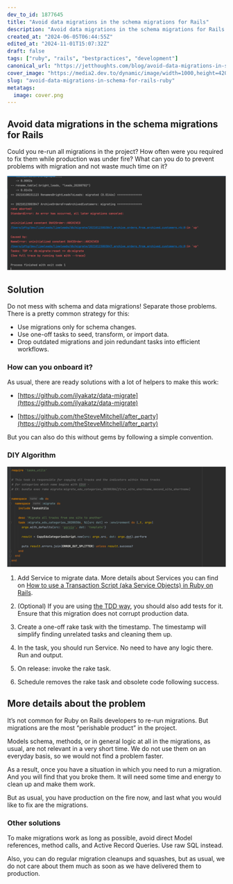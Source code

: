 ```yaml
---
dev_to_id: 1877645
title: "Avoid data migrations in the schema migrations for Rails"
description: "Avoid data migrations in the schema migrations for Rails   Could you re-run all migrations..."
created_at: "2024-06-05T06:44:55Z"
edited_at: "2024-11-01T15:07:32Z"
draft: false
tags: ["ruby", "rails", "bestpractices", "development"]
canonical_url: "https://jetthoughts.com/blog/avoid-data-migrations-in-schema-for-rails-ruby/"
cover_image: "https://media2.dev.to/dynamic/image/width=1000,height=420,fit=cover,gravity=auto,format=auto/https%3A%2F%2Fraw.githubusercontent.com%2Fjetthoughts%2Fjetthoughts.github.io%2Fmaster%2Fstatic%2Fassets%2Fimg%2Fblog%2Favoid-data-migrations-in-schema-for-rails-ruby%2Ffile_0.png"
slug: "avoid-data-migrations-in-schema-for-rails-ruby"
metatags:
  image: cover.png
---
```


## Avoid data migrations in the schema migrations for Rails

Could you re-run all migrations in the project? How often were you required to fix them while production was under fire? What can you do to prevent problems with migration and not waste much time on it?

![Staled migrations on `db:migrate:reset`](file_0.png)

## Solution

Do not mess with schema and data migrations! Separate those problems. There is a pretty common strategy for this:

- Use migrations only for schema changes.
- Use one-off tasks to seed, transform, or import data.
- Drop outdated migrations and join redundant tasks into efficient workflows.

### How can you onboard it?

As usual, there are ready solutions with a lot of helpers to make this work:

* [https://github.com/ilyakatz/data-migrate](https://github.com/ilyakatz/data-migrate)

* [https://github.com/theSteveMitchell/after_party](https://github.com/theSteveMitchell/after_party)

But you can also do this without gems by following a simple convention.

### DIY Algorithm

![One-off data migration rake task](file_1.png)

 1. Add Service to migrate data. More details about Services you can find on [How to use a Transaction Script (aka Service Objects) in Ruby on Rails](https://jtway.co/how-to-use-a-transaction-script-aka-service-objects-in-ruby-on-rails-simple-example-161b7e228942?source=friends_link&sk=6b96a97ea4ec3ab4fa62e6e27fb39e9e).

 2. (Optional) If you are using [the TDD way](https://jtway.co/why-and-how-to-use-tdd-main-tips-976b3a6edebb), you should also add tests for it. Ensure that this migration does not corrupt production data.

 3. Create a one-off rake task with the timestamp. The timestamp will simplify finding unrelated tasks and cleaning them up.

 4. In the task, you should run Service. No need to have any logic there. Run and output.

 5. On release: invoke the rake task.

 6. Schedule removes the rake task and obsolete code following success.

## More details about the problem

It’s not common for Ruby on Rails developers to re-run migrations. But migrations are the most “perishable product” in the project.

Models schema, methods, or in general logic at all in the migrations, as usual, are not relevant in a very short time. We do not use them on an everyday basis, so we would not find a problem faster.

As a result, once you have a situation in which you need to run a migration. And you will find that you broke them. It will need some time and energy to clean up and make them work.

But as usual, you have production on the fire now, and last what you would like to fix are the migrations.

### Other solutions

To make migrations work as long as possible, avoid direct Model references, method calls, and Active Record Queries. Use raw SQL instead.

Also, you can do regular migration cleanups and squashes, but as usual, we do not care about them much as soon as we have delivered them to production.
